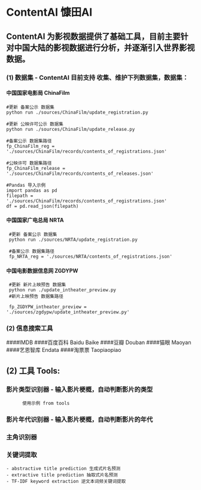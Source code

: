 # ContentAI 慷田AI

## ContentAI 为影视数据提供了基础工具，目前主要针对中国大陆的影视数据进行分析，并逐渐引入世界影视数据。

### (1) 数据集 - ContentAI 目前支持 收集、维护下列数据集，数据集：
#### 中国国家电影局 ChinaFilm
    
    #更新 备案公示 数据集
    python run ./sources/ChinaFilm/update_registration.py
   
    #更新 公映许可公示 数据集
    python run ./sources/ChinaFilm/update_release.py
    
    #备案公示 数据集路径
    fp_ChinaFilm_reg = './sources/ChinaFilm/records/contents_of_registrations.json'
    
    #公映许可 数据集路径
    fp_ChinaFilm_release = './sources/ChinaFilm/records/contents_of_releases.json'
    
    #Pandas 导入示例
    import pandas as pd
    filepath = './sources/ChinaFilm/records/contents_of_registrations.json'
    df = pd.read_json(filepath)
        
#### 中国国家广电总局 NRTA

     #更新 备案公示 数据集
     python run ./sources/NRTA/update_registration.py
     
     #备案公示 数据集路径
     fp_NRTA_reg = './sources/NRTA/contents_of_registrations.json'
  
#### 中国电影数据信息网 ZGDYPW

     #更新 新片上映预告 数据集
     python run ./update_intheater_preview.py
     #新片上映预告 数据集路径
     
     fp_ZGDYPW_intheater_preview = './sources/zgdypw/update_intheater_preview.py'

### (2) 信息搜索工具
####IMDB
####百度百科 Baidu Baike 
####豆瓣 Douban 
####猫眼 Maoyan 
####艺恩智库 Endata 
####淘票票 Taopiaopiao 

## (2) 工具 Tools:
### 影片类型识别器 - 输入影片梗概，自动判断影片的类型
          使用示例 from tools
### 影片年代识别器 - 输入影片梗概，自动判断影片的年代
### 主角识别器 

### 关键词提取
    - abstractive title prediction 生成式片名预测
    - extractive title prediction 抽取式片名预测
    - TF-IDF keyword extraction 逆文本词频关键词提取
